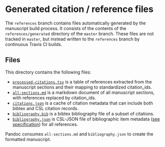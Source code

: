 # Generated citation / reference files

The `references` branch contains files automatically generated by the manuscript build process.
It consists of the contents of the `references/generated` directory of the `master` branch.
These files are not tracked in `master`, but instead written to the `references` branch by continuous Travis CI builds.

## Files

This directory contains the following files:

+ [`processed-citations.tsv`](processed-citations.tsv) is a table of references extracted from the manuscript sections and their mapping to standardized citation_ids.
+ [`all-sections.md`](all-sections.md) is a markdown document of all manuscript sections, with references replaced by citation_ids.
+ [`citations.json`](citations.json) is a cache of citation metadata that can include both bibtex and CSL citation records.
+ [`bibliography.bib`](bibliography.bib) is a bibtex bibliography file of a subset of citations.
+ [`bibliography.json`](bibliography.json) is CSL-JSON file of bibliographic item metadata ([see specification](https://github.com/citation-style-language/schema/blob/master/csl-data.json)) for all references.

Pandoc consumes `all-sections.md` and `bibliography.json` to create the formatted manuscript.
